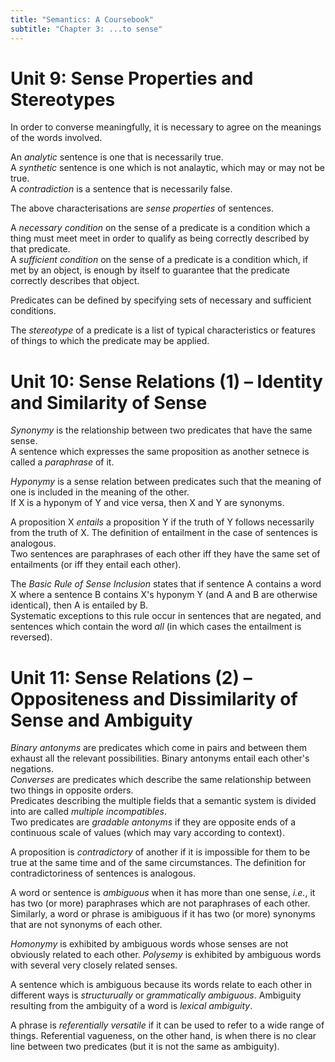 ```yaml
---
title: "Semantics: A Coursebook"
subtitle: "Chapter 3: ...to sense"
---
```


# Unit 9: Sense Properties and Stereotypes
In order to converse meaningfully, it is necessary to agree on the meanings of the words involved.  

An *analytic* sentence is one that is necessarily true.  
A *synthetic* sentence is one which is not analaytic, which may or may not be true.  
A *contradiction* is a sentence that is necessarily false.  

The above characterisations are *sense properties* of sentences.  

A *necessary condition* on the sense of a predicate is a condition which a thing must meet meet in order to qualify as being correctly described by that predicate.  
A *sufficient condition* on the sense of a predicate is a condition which, if met by an object, is enough by itself to guarantee that the predicate correctly describes that object.  

Predicates can be defined by specifying sets of necessary and sufficient conditions.  

The *stereotype* of a predicate is a list of typical characteristics or features of things to which the predicate may be applied.

# Unit 10: Sense Relations (1) – Identity and Similarity of Sense
*Synonymy* is the relationship between two predicates that have the same sense.  
A sentence which expresses the same proposition as another setnece is called a *paraphrase* of it.  

*Hyponymy* is a sense relation between predicates such that the meaning of one is included in the meaning of the other.  
If X is a hyponym of Y and vice versa, then X and Y are synonyms.  

A proposition X *entails* a proposition Y if the truth of Y follows necessarily from the truth of X. The definition of entailment in the case of sentences is analogous.  
Two sentences are paraphrases of each other iff they have the same set of entailments (or iff they entail each other).  

The *Basic Rule of Sense Inclusion* states that if sentence A contains a word X where a sentence B contains X's hyponym Y (and A and B are otherwise identical), then A is entailed by B.  
Systematic exceptions to this rule occur in sentences that are negated, and sentences which contain the word *all* (in which cases the entailment is reversed).

# Unit 11: Sense Relations (2) – Oppositeness and Dissimilarity of Sense and Ambiguity
*Binary antonyms* are predicates which come in pairs and between them exhaust all the relevant possibilities. Binary antonyms entail each other's negations.  
*Converses* are predicates which describe the same relationship between two things in opposite orders.  
Predicates describing the multiple fields that a semantic system is divided into are called *multiple incompatibles*.  
Two predicates are *gradable antonyms* if they are opposite ends of a continuous scale of values (which may vary according to context).  

A proposition is *contradictory* of another if it is impossible for them to be true at the same time and of the same circumstances. The definition for contradictoriness of sentences is analogous.  

A word or sentence is *ambiguous* when it has more than one sense, *i.e.*, it has two (or more) paraphrases which are not paraphrases of each other.  
Similarly, a word or phrase is amibiguous if it has two (or more) synonyms that are not synonyms of each other.  

*Homonymy* is exhibited by ambiguous words whose senses are not obviously related to each other. *Polysemy* is exhibited by ambiguous words with several very closely related senses.  

A sentence which is ambiguous because its words relate to each other in different ways is *structurually* or *grammatically ambiguous*. Ambiguity resulting from the ambiguity of a word is *lexical ambiguity*.  

A phrase is *referentially versatile* if it can be used to refer to a wide range of things. Referential vagueness, on the other hand, is when there is no clear line between two predicates (but it is not the same as ambiguity).

